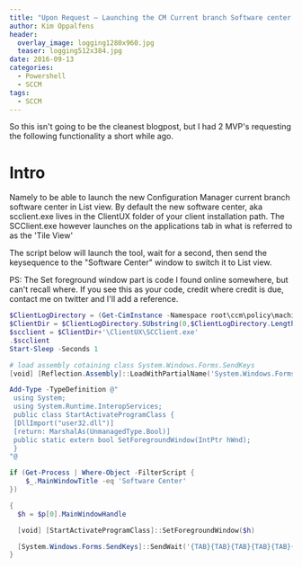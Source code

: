 ```yaml
---
title: "Upon Request – Launching the CM Current branch Software center in List view"
author: Kim Oppalfens
header:
  overlay_image: logging1280x960.jpg
  teaser: logging512x384.jpg
date: 2016-09-13
categories:
  - Powershell
  - SCCM
tags:
  - SCCM
---
```


So this isn't going to be the cleanest blogpost, but I had 2 MVP's requesting the following functionality a short while ago.

# Intro #


Namely to be able to launch the new Configuration Manager current branch software center in List view. By default the new software center, aka scclient.exe lives in the ClientUX folder of your client installation path. The SCClient.exe however launches on the applications tab in what is referred to as the 'Tile View'

The script below will launch the tool, wait for a second, then send the keysequence to the "Software Center" window to switch it to List view.

PS: The Set foreground window part is code I found online somewhere, but can't recall where. If you see this as your code, credit where credit is due, contact me on twitter and I'll add a reference.


```powershell 
$ClientLogDirectory = (Get-CimInstance -Namespace root\ccm\policy\machine\actualconfig -ClassName ccm_logging_globalconfiguration).LogDirectory 
$ClientDir = $ClientLogDirectory.SUbstring(0,$ClientLogDirectory.Length-5) 
$scclient = $ClientDir+'\ClientUX\SCClient.exe' 
.$scclient 
Start-Sleep -Seconds 1 

# load assembly cotaining class System.Windows.Forms.SendKeys 
[void] [Reflection.Assembly]::LoadWithPartialName('System.Windows.Forms') 

Add-Type -TypeDefinition @" 
 using System; 
 using System.Runtime.InteropServices; 
 public class StartActivateProgramClass { 
 [DllImport("user32.dll")] 
 [return: MarshalAs(UnmanagedType.Bool)] 
 public static extern bool SetForegroundWindow(IntPtr hWnd); 
 } 
"@ 

if (Get-Process | Where-Object -FilterScript {
    $_.MainWindowTitle -eq 'Software Center' 
}) 

{
  $h = $p[0].MainWindowHandle 

  [void] [StartActivateProgramClass]::SetForegroundWindow($h) 

  [System.Windows.Forms.SendKeys]::SendWait('{TAB}{TAB}{TAB}{TAB}{TAB}{TAB}{TAB}{TAB}{TAB}{LEFT} ')
} 
```

